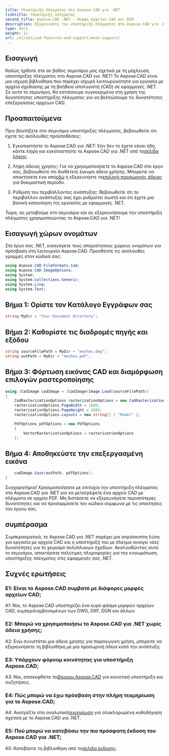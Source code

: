 ```yaml
---
title: Υποστήριξη πλέγματος στο Aspose.CAD για .NET
linktitle: Υποστήριξη πλέγματος
second_title: Aspose.CAD .NET - Μορφή αρχείου CAD και BIM
description: Εξερευνήστε την υποστήριξη πλέγματος στο Aspose.CAD για .NET με το βήμα προς βήμα εκμάθησή μας. Μετατρέψτε αρχεία CAD σε PDF χωρίς κόπο.
type: docs
weight: 11
url: /el/net/cad-features-and-support/mesh-support/
---
```

## Εισαγωγή

Καλώς ήρθατε στο σε βάθος σεμινάριο μας σχετικά με τη μόχλευση υποστήριξης πλέγματος στο Aspose.CAD για .NET! Το Aspose.CAD είναι μια ισχυρή βιβλιοθήκη που παρέχει ισχυρή λειτουργικότητα για εργασία με αρχεία σχεδίασης με τη βοήθεια υπολογιστή (CAD) σε εφαρμογές .NET. Σε αυτό το σεμινάριο, θα εστιάσουμε συγκεκριμένα στη χρήση της δυνατότητας υποστήριξης πλέγματος για να βελτιώσουμε τις δυνατότητες επεξεργασίας αρχείων CAD.

## Προαπαιτούμενα

Πριν βουτήξετε στο σεμινάριο υποστήριξης πλέγματος, βεβαιωθείτε ότι έχετε τις ακόλουθες προϋποθέσεις:

1.  Εγκαταστήστε το Aspose.CAD για .NET: Εάν δεν το έχετε κάνει ήδη, κάντε λήψη και εγκαταστήστε το Aspose.CAD για .NET από το[σελίδα λήψης](https://releases.aspose.com/cad/net/).

2.  Λήψη άδειας χρήσης: Για να χρησιμοποιήσετε το Aspose.CAD στο έργο σας, βεβαιωθείτε ότι διαθέτετε έγκυρη άδεια χρήσης. Μπορείτε να αποκτήσετε ένα από[εδώ](https://purchase.aspose.com/buy) ή εξερευνήστε το[επιλογή προσωρινής άδειας](https://purchase.aspose.com/temporary-license/) για δοκιμαστική περίοδο.

3. Ρύθμιση του περιβάλλοντος ανάπτυξης: Βεβαιωθείτε ότι το περιβάλλον ανάπτυξής σας έχει ρυθμιστεί σωστά και ότι έχετε μια βασική κατανόηση της εργασίας με εφαρμογές .NET.

Τώρα, ας μεταβούμε στο σεμινάριο και ας εξερευνήσουμε την υποστήριξη πλέγματος χρησιμοποιώντας το Aspose.CAD για .NET!

## Εισαγωγή χώρων ονομάτων

Στο έργο σας .NET, εισαγάγετε τους απαραίτητους χώρους ονομάτων για πρόσβαση στη λειτουργία Aspose.CAD. Προσθέστε τις ακόλουθες γραμμές στον κώδικά σας:

```csharp
using Aspose.CAD.FileFormats.Cad;
using Aspose.CAD.ImageOptions;
using System;
using System.Collections.Generic;
using System.Linq;
using System.Text;

```

## Βήμα 1: Ορίστε τον Κατάλογο Εγγράφων σας

```csharp
string MyDir = "Your Document Directory";
```

## Βήμα 2: Καθορίστε τις διαδρομές πηγής και εξόδου

```csharp
string sourceFilePath = MyDir + "meshes.dwg";
string outPath = MyDir + "meshes.pdf";
```

## Βήμα 3: Φόρτωση εικόνας CAD και διαμόρφωση επιλογών ραστεροποίησης

```csharp
using (CadImage cadImage = (CadImage)Image.Load(sourceFilePath))
{
    CadRasterizationOptions rasterizationOptions = new CadRasterizationOptions();
    rasterizationOptions.PageWidth = 1600;
    rasterizationOptions.PageHeight = 1600;
    rasterizationOptions.Layouts = new string[] { "Model" };

    PdfOptions pdfOptions = new PdfOptions
    {
        VectorRasterizationOptions = rasterizationOptions
    };
```

## Βήμα 4: Αποθηκεύστε την επεξεργασμένη εικόνα

```csharp
    cadImage.Save(outPath, pdfOptions);
}
```

Συγχαρητήρια! Χρησιμοποιήσατε με επιτυχία την υποστήριξη πλέγματος στο Aspose.CAD για .NET για να μετατρέψετε ένα αρχείο CAD με πλέγματα σε αρχείο PDF. Μη διστάσετε να εξερευνήσετε περισσότερες δυνατότητες και να προσαρμόσετε τον κώδικα σύμφωνα με τις απαιτήσεις του έργου σας.

## συμπέρασμα

Συμπερασματικά, το Aspose.CAD για .NET παρέχει μια απρόσκοπτη λύση για εργασία με αρχεία CAD και η υποστήριξή του με πλέγμα ανοίγει νέες δυνατότητες για το χειρισμό πολύπλοκων σχεδίων. Ακολουθώντας αυτό το σεμινάριο, αποκτήσατε πολύτιμες πληροφορίες για την ενσωμάτωση υποστήριξης πλέγματος στις εφαρμογές σας .NET.

## Συχνές ερωτήσεις

### Ε1: Είναι το Aspose.CAD συμβατό με διάφορες μορφές αρχείων CAD;

A1: Ναι, το Aspose.CAD υποστηρίζει ένα ευρύ φάσμα μορφών αρχείων CAD, συμπεριλαμβανομένων των DWG, DXF, DGN και άλλων.

### Ε2: Μπορώ να χρησιμοποιήσω το Aspose.CAD για .NET χωρίς άδεια χρήσης;

A2: Ενώ συνιστάται μια άδεια χρήσης για παραγωγική χρήση, μπορείτε να εξερευνήσετε τη βιβλιοθήκη με μια προσωρινή άδεια κατά την ανάπτυξη.

### Ε3: Υπάρχουν φόρουμ κοινότητας για υποστήριξη Aspose.CAD;

 A3: Ναι, επισκεφθείτε το[Φόρουμ Aspose.CAD](https://forum.aspose.com/c/cad/19) για κοινοτική υποστήριξη και συζητήσεις.

### Ε4: Πώς μπορώ να έχω πρόσβαση στην πλήρη τεκμηρίωση για το Aspose.CAD;

 Α4: Ανατρέξτε στα αναλυτικά[τεκμηρίωση](https://reference.aspose.com/cad/net/) για ολοκληρωμένη καθοδήγηση σχετικά με το Aspose.CAD για .NET.

### Ε5: Πού μπορώ να κατεβάσω την πιο πρόσφατη έκδοση του Aspose.CAD για .NET;

 A5: Κατεβάστε τη βιβλιοθήκη από το[σελίδα έκδοσης](https://releases.aspose.com/cad/net/).